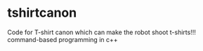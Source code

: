 # tshirtcanon
Code for T-shirt canon which can make the robot shoot t-shirts!!!
command-based programming in c++
